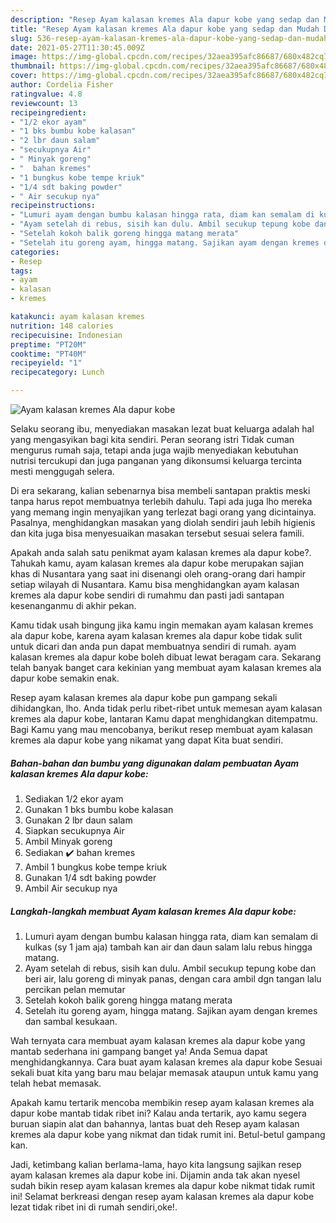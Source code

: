 ```yaml
---
description: "Resep Ayam kalasan kremes Ala dapur kobe yang sedap dan Mudah Dibuat"
title: "Resep Ayam kalasan kremes Ala dapur kobe yang sedap dan Mudah Dibuat"
slug: 536-resep-ayam-kalasan-kremes-ala-dapur-kobe-yang-sedap-dan-mudah-dibuat
date: 2021-05-27T11:30:45.009Z
image: https://img-global.cpcdn.com/recipes/32aea395afc86687/680x482cq70/ayam-kalasan-kremes-ala-dapur-kobe-foto-resep-utama.jpg
thumbnail: https://img-global.cpcdn.com/recipes/32aea395afc86687/680x482cq70/ayam-kalasan-kremes-ala-dapur-kobe-foto-resep-utama.jpg
cover: https://img-global.cpcdn.com/recipes/32aea395afc86687/680x482cq70/ayam-kalasan-kremes-ala-dapur-kobe-foto-resep-utama.jpg
author: Cordelia Fisher
ratingvalue: 4.8
reviewcount: 13
recipeingredient:
- "1/2 ekor ayam"
- "1 bks bumbu kobe kalasan"
- "2 lbr daun salam"
- "secukupnya Air"
- " Minyak goreng"
- "  bahan kremes"
- "1 bungkus kobe tempe kriuk"
- "1/4 sdt baking powder"
- " Air secukup nya"
recipeinstructions:
- "Lumuri ayam dengan bumbu kalasan hingga rata, diam kan semalam di kulkas (sy 1 jam aja) tambah kan air dan daun salam lalu rebus hingga matang."
- "Ayam setelah di rebus, sisih kan dulu. Ambil secukup tepung kobe dan beri air, lalu goreng di minyak panas, dengan cara ambil dgn tangan lalu percikan pelan memutar"
- "Setelah kokoh balik goreng hingga matang merata"
- "Setelah itu goreng ayam, hingga matang. Sajikan ayam dengan kremes dan sambal kesukaan."
categories:
- Resep
tags:
- ayam
- kalasan
- kremes

katakunci: ayam kalasan kremes 
nutrition: 148 calories
recipecuisine: Indonesian
preptime: "PT20M"
cooktime: "PT40M"
recipeyield: "1"
recipecategory: Lunch

---
```



![Ayam kalasan kremes Ala dapur kobe](https://img-global.cpcdn.com/recipes/32aea395afc86687/680x482cq70/ayam-kalasan-kremes-ala-dapur-kobe-foto-resep-utama.jpg)

Selaku seorang ibu, menyediakan masakan lezat buat keluarga adalah hal yang mengasyikan bagi kita sendiri. Peran seorang istri Tidak cuman mengurus rumah saja, tetapi anda juga wajib menyediakan kebutuhan nutrisi tercukupi dan juga panganan yang dikonsumsi keluarga tercinta mesti menggugah selera.

Di era  sekarang, kalian sebenarnya bisa membeli santapan praktis meski tanpa harus repot membuatnya terlebih dahulu. Tapi ada juga lho mereka yang memang ingin menyajikan yang terlezat bagi orang yang dicintainya. Pasalnya, menghidangkan masakan yang diolah sendiri jauh lebih higienis dan kita juga bisa menyesuaikan masakan tersebut sesuai selera famili. 



Apakah anda salah satu penikmat ayam kalasan kremes ala dapur kobe?. Tahukah kamu, ayam kalasan kremes ala dapur kobe merupakan sajian khas di Nusantara yang saat ini disenangi oleh orang-orang dari hampir setiap wilayah di Nusantara. Kamu bisa menghidangkan ayam kalasan kremes ala dapur kobe sendiri di rumahmu dan pasti jadi santapan kesenanganmu di akhir pekan.

Kamu tidak usah bingung jika kamu ingin memakan ayam kalasan kremes ala dapur kobe, karena ayam kalasan kremes ala dapur kobe tidak sulit untuk dicari dan anda pun dapat membuatnya sendiri di rumah. ayam kalasan kremes ala dapur kobe boleh dibuat lewat beragam cara. Sekarang telah banyak banget cara kekinian yang membuat ayam kalasan kremes ala dapur kobe semakin enak.

Resep ayam kalasan kremes ala dapur kobe pun gampang sekali dihidangkan, lho. Anda tidak perlu ribet-ribet untuk memesan ayam kalasan kremes ala dapur kobe, lantaran Kamu dapat menghidangkan ditempatmu. Bagi Kamu yang mau mencobanya, berikut resep membuat ayam kalasan kremes ala dapur kobe yang nikamat yang dapat Kita buat sendiri.

<!--inarticleads1-->

##### Bahan-bahan dan bumbu yang digunakan dalam pembuatan Ayam kalasan kremes Ala dapur kobe:

1. Sediakan 1/2 ekor ayam
1. Gunakan 1 bks bumbu kobe kalasan
1. Gunakan 2 lbr daun salam
1. Siapkan secukupnya Air
1. Ambil  Minyak goreng
1. Sediakan  ✔️ bahan kremes
1. Ambil 1 bungkus kobe tempe kriuk
1. Gunakan 1/4 sdt baking powder
1. Ambil  Air secukup nya




<!--inarticleads2-->

##### Langkah-langkah membuat Ayam kalasan kremes Ala dapur kobe:

1. Lumuri ayam dengan bumbu kalasan hingga rata, diam kan semalam di kulkas (sy 1 jam aja) tambah kan air dan daun salam lalu rebus hingga matang.
1. Ayam setelah di rebus, sisih kan dulu. Ambil secukup tepung kobe dan beri air, lalu goreng di minyak panas, dengan cara ambil dgn tangan lalu percikan pelan memutar
1. Setelah kokoh balik goreng hingga matang merata
1. Setelah itu goreng ayam, hingga matang. Sajikan ayam dengan kremes dan sambal kesukaan.




Wah ternyata cara membuat ayam kalasan kremes ala dapur kobe yang mantab sederhana ini gampang banget ya! Anda Semua dapat menghidangkannya. Cara buat ayam kalasan kremes ala dapur kobe Sesuai sekali buat kita yang baru mau belajar memasak ataupun untuk kamu yang telah hebat memasak.

Apakah kamu tertarik mencoba membikin resep ayam kalasan kremes ala dapur kobe mantab tidak ribet ini? Kalau anda tertarik, ayo kamu segera buruan siapin alat dan bahannya, lantas buat deh Resep ayam kalasan kremes ala dapur kobe yang nikmat dan tidak rumit ini. Betul-betul gampang kan. 

Jadi, ketimbang kalian berlama-lama, hayo kita langsung sajikan resep ayam kalasan kremes ala dapur kobe ini. Dijamin anda tak akan nyesel sudah bikin resep ayam kalasan kremes ala dapur kobe nikmat tidak rumit ini! Selamat berkreasi dengan resep ayam kalasan kremes ala dapur kobe lezat tidak ribet ini di rumah sendiri,oke!.

